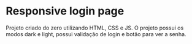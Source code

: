 # Responsive login page

Projeto criado do zero utilizando HTML, CSS e JS.
O projeto possui os modos dark e light, possui validação de login e botão para ver a senha. 

